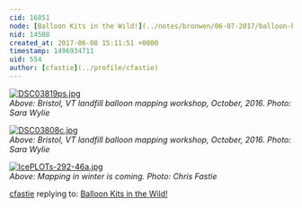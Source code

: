 ```yaml
---
cid: 16851
node: [Balloon Kits in the Wild!](../notes/bronwen/06-07-2017/balloon-kits-in-the-wild)
nid: 14508
created_at: 2017-06-08 15:11:51 +0000
timestamp: 1496934711
uid: 554
author: [cfastie](../profile/cfastie)
---
```


[![DSC03819ps.jpg](https://publiclab.org/system/images/photos/000/020/724/medium/DSC03819ps.jpg)](https://publiclab.org/system/images/photos/000/020/724/original/DSC03819ps.jpg)  
*Above: Bristol, VT landfill balloon mapping workshop, October, 2016. Photo: Sara Wylie*

[![DSC03808c.jpg](https://publiclab.org/system/images/photos/000/020/725/medium/DSC03808c.jpg)](https://publiclab.org/system/images/photos/000/020/725/original/DSC03808c.jpg)  
*Above: Bristol, VT landfill balloon mapping workshop, October, 2016. Photo: Sara Wylie*

[![IcePLOTs-292-46a.jpg](https://publiclab.org/system/images/photos/000/020/726/medium/IcePLOTs-292-46a.jpg)](https://publiclab.org/system/images/photos/000/020/726/original/IcePLOTs-292-46a.jpg)  
*Above: Mapping in winter is coming. Photo: Chris Fastie*




[cfastie](../profile/cfastie) replying to: [Balloon Kits in the Wild!](../notes/bronwen/06-07-2017/balloon-kits-in-the-wild)

